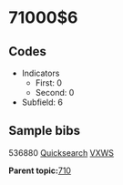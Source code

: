 # 71000$6

## Codes

-   Indicators
    -   First: 0
    -   Second: 0
-   Subfield: 6

## Sample bibs

536880 [Quicksearch](https://search.library.yale.edu/catalog/536880) [VXWS](http://prodorbis.library.yale.edu:7014/vxws/GetHoldingsService?bibId=536880)

**Parent topic:**[710](../../tags/710/710.md)

